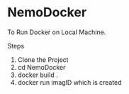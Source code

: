 # NemoDocker

To Run Docker on Local Machine.

Steps
1. Clone the Project 
2. cd NemoDocker
3. docker build .
4. docker run imagID which is created 
